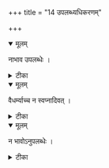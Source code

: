 +++
title = "14 उपलब्ध्यधिकरणम्"

+++


<details open><summary>मूलम्</summary>

नाभाव उपलब्धेः ।
</details>



<details><summary>टीका</summary>

ज्ञानादन्यपदार्थानामभावोक्तिर्न सिद्ध्यति । सर्वेषां तु पदार्थानां उपलब्धेः प्रमाणतः ॥ [201]
</details>



<details open><summary>मूलम्</summary>

वैधर्म्याच्च न स्वप्नादिवत् ।
</details>



<details><summary>टीका</summary>

स्वप्नादिवज्जागरितज्ञानस्यापि न युज्यते । मिथ्यात्वं दोषराहित्यवैधर्म्यादेव सत्यता ॥ [202]
</details>



<details open><summary>मूलम्</summary>

न भावोऽनुपलब्धेः ।
</details>



<details><summary>टीका</summary>

ज्ञानस्य चार्थशून्यस्य सद्भावो नैव विद्यते । कर्मकर्तृवियुक्तस्य ज्ञानस्यानुपलव्धितः ॥ [203]
</details>

